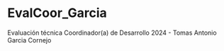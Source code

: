 # EvalCoor_Garcia
Evaluación técnica Coordinador(a) de Desarrollo 2024 - Tomas Antonio Garcia Cornejo

